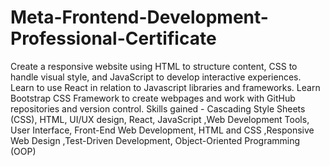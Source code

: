 # Meta-Frontend-Development-Professional-Certificate
Create a responsive website using HTML to structure content, CSS to handle visual style, and JavaScript to develop interactive experiences.   Learn to use React in relation to Javascript libraries and frameworks.  Learn Bootstrap CSS Framework to create webpages and work with GitHub repositories and version control.                     Skills gained -    Cascading Style Sheets (CSS), HTML, UI/UX design, React, JavaScript ,Web Development Tools, User Interface, Front-End Web Development, HTML and CSS ,Responsive Web Design ,Test-Driven Development, Object-Oriented Programming (OOP)     
